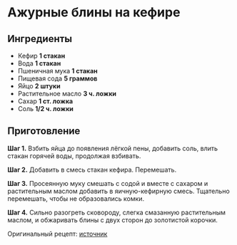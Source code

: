 # Ажурные блины на кефире

## Ингредиенты

- Кефир **1 стакан**
- Вода **1 стакан**
- Пшеничная мука **1 стакан**
- Пищевая сода **5 граммов**
- Яйцо **2 штуки**
- Растительное масло **3 ч. ложки**
- Сахар **1 ст. ложка**
- Соль **1/2 ч. ложки**

## Приготовление

**Шаг 1.** Взбить яйца до появления лёгкой пены, добавить соль, влить стакан горячей воды, продолжая взбивать.

**Шаг 2.** Добавить в смесь стакан кефира. Перемешать.

**Шаг 3.** Просеянную муку смешать с содой и вместе с сахаром и растительным маслом добавить в яичную-кефирную смесь. Тщательно перемешать, чтобы не образовались комки.

**Шаг 4.** Сильно разогреть сковороду, слегка смазанную растительным маслом, и обжаривать блины с двух сторон до золотистой корочки.

Оригинальный рецепт: [источник](https://www.maggi.ru/recipe/bliny-na-kefire)
